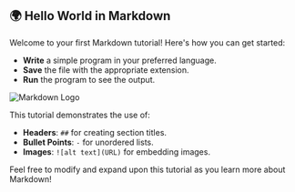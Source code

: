 ## 🌍 Hello World in Markdown

Welcome to your first Markdown tutorial! Here's how you can get started:

- **Write** a simple program in your preferred language.
- **Save** the file with the appropriate extension.
- **Run** the program to see the output.

![Markdown Logo](https://upload.wikimedia.org/wikipedia/commons/4/48/Markdown-mark.svg)

This tutorial demonstrates the use of:

- **Headers**: `##` for creating section titles.
- **Bullet Points**: `-` for unordered lists.
- **Images**: `![alt text](URL)` for embedding images.

Feel free to modify and expand upon this tutorial as you learn more about Markdown!
